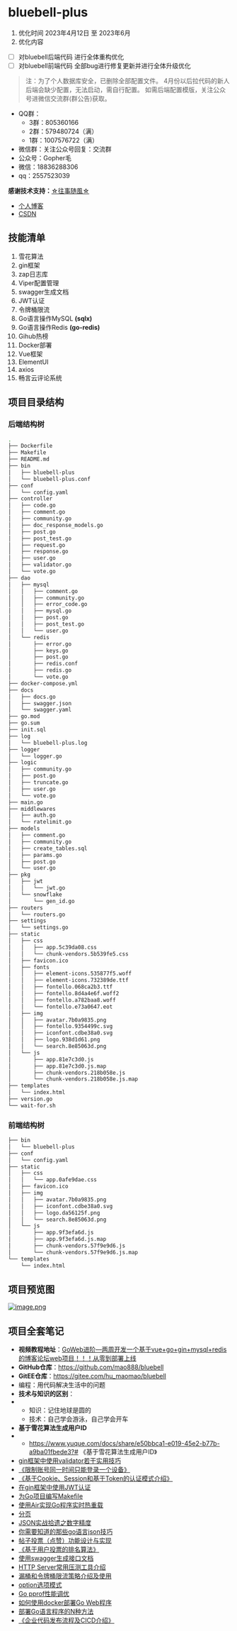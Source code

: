 # bluebell-plus
1. 优化时间 2023年4月12日 至 2023年6月
2. 优化内容
- [ ] 对bluebell后端代码 进行全体重构优化
- [ ] 对bluebell前端代码 全部bug进行修复更新并进行全体升级优化
> 注：为了个人数据库安全，已删除全部配置文件。
> 4月份以后拉代码的新人后端会缺少配置，无法启动，需自行配置。
> 如需后端配置模版，关注公众号进微信交流群(群公告)获取。

- QQ群：
  - 3群：805360166
  - 2群：579480724（满）
  - 1群：1007576722（满）
- 微信群：关注公众号回复：交流群
- 公众号：Gopher毛
- 微信：18836288306
- qq：2557523039

**感谢技术支持：**[☆往事随風☆](https://github.com/china-521)

* [个人博客](https://wk-blog.vip)
* [CSDN](https://blog.csdn.net/m0_47214030?spm=1000.2115.3001.5343)

## 技能清单
1. 雪花算法
2. gin框架
2. zap日志库
3. Viper配置管理
4. swagger生成文档
5. JWT认证
6. 令牌桶限流
7. Go语言操作MySQL **(sqlx)**
8. Go语言操作Redis **(go-redis)**
10. Gihub热榜
12. Docker部署
13. Vue框架
14. ElementUI
15. axios 
16. 畅言云评论系统

## 项目目录结构
### 后端结构树
```bash
.
├── Dockerfile
├── Makefile
├── README.md
├── bin
│   ├── bluebell-plus
│   └── bluebell-plus.conf
├── conf
│   └── config.yaml
├── controller
│   ├── code.go
│   ├── comment.go
│   ├── community.go
│   ├── doc_response_models.go
│   ├── post.go
│   ├── post_test.go
│   ├── request.go
│   ├── response.go
│   ├── user.go
│   ├── validator.go
│   └── vote.go
├── dao
│   ├── mysql
│   │   ├── comment.go
│   │   ├── community.go
│   │   ├── error_code.go
│   │   ├── mysql.go
│   │   ├── post.go
│   │   ├── post_test.go
│   │   └── user.go
│   └── redis
│       ├── error.go
│       ├── keys.go
│       ├── post.go
│       ├── redis.conf
│       ├── redis.go
│       └── vote.go
├── docker-compose.yml
├── docs
│   ├── docs.go
│   ├── swagger.json
│   └── swagger.yaml
├── go.mod
├── go.sum
├── init.sql
├── log
│   └── bluebell-plus.log
├── logger
│   └── logger.go
├── logic
│   ├── community.go
│   ├── post.go
│   ├── truncate.go
│   ├── user.go
│   └── vote.go
├── main.go
├── middlewares
│   ├── auth.go
│   └── ratelimit.go
├── models
│   ├── comment.go
│   ├── community.go
│   ├── create_tables.sql
│   ├── params.go
│   ├── post.go
│   └── user.go
├── pkg
│   ├── jwt
│   │   └── jwt.go
│   └── snowflake
│       └── gen_id.go
├── routers
│   └── routers.go
├── settings
│   └── settings.go
├── static
│   ├── css
│   │   ├── app.5c39da08.css
│   │   └── chunk-vendors.5b539fe5.css
│   ├── favicon.ico
│   ├── fonts
│   │   ├── element-icons.535877f5.woff
│   │   ├── element-icons.732389de.ttf
│   │   ├── fontello.068ca2b3.ttf
│   │   ├── fontello.8d4a4e6f.woff2
│   │   ├── fontello.a782baa8.woff
│   │   └── fontello.e73a0647.eot
│   ├── img
│   │   ├── avatar.7b0a9835.png
│   │   ├── fontello.9354499c.svg
│   │   ├── iconfont.cdbe38a0.svg
│   │   ├── logo.938d1d61.png
│   │   └── search.8e85063d.png
│   └── js
│       ├── app.81e7c3d0.js
│       ├── app.81e7c3d0.js.map
│       ├── chunk-vendors.218b058e.js
│       └── chunk-vendors.218b058e.js.map
├── templates
│   └── index.html
├── version.go
└── wait-for.sh
```
### 前端结构树
```bash
├── bin
│   └── bluebell-plus
├── conf
│   └── config.yaml
├── static
│   ├── css
│   │   └── app.0afe9dae.css
│   ├── favicon.ico
│   ├── img
│   │   ├── avatar.7b0a9835.png
│   │   ├── iconfont.cdbe38a0.svg
│   │   ├── logo.da56125f.png
│   │   └── search.8e85063d.png
│   └── js
│       ├── app.9f3efa6d.js
│       ├── app.9f3efa6d.js.map
│       ├── chunk-vendors.57f9e9d6.js
│       └── chunk-vendors.57f9e9d6.js.map
└── templates
    └── index.html
```

## 项目预览图

[//]: # "[![bCORoR.png]&#40;https://s4.ax1x.com/2022/02/23/bCORoR.png&#41;]&#40;https://imgtu.com/i/bCORoR&#41;"

[![image.png](https://i.postimg.cc/brRyjhPL/image.png)](https://postimg.cc/zHVZn4VR)

## 项目全套笔记

- **视频教程地址**：[GoWeb进阶—两周开发一个基于vue+go+gin+mysql+redis的博客论坛web项目！！！从零到部署上线](https://www.bilibili.com/video/BV1Fb4y14747?spm_id_from=333.999.0.0)
- **GitHub仓库**：https://github.com/mao888/bluebell
- **GitEE仓库**：https://gitee.com/hu_maomao/bluebell
- 编程：用代码解决生活中的问题
- **技术与知识的区别**：
- - 知识：记住地球是圆的
  - 技术：自己学会游泳，自己学会开车 
- **基于雪花算法生成用户ID**
- - https://www.yuque.com/docs/share/e50bbca1-e019-45e2-b77b-a9ba01fbede3?# 《基于雪花算法生成用户ID》
- [gin框架中使用validator若干实用技巧](https://www.liwenzhou.com/posts/Go/validator_usages/)
- [《限制账号同一时间只能登录一个设备》](https://www.yuque.com/docs/share/584ddd0f-5158-4cea-8918-a4b6e1d41a07?# )
- [《基于Cookie、Session和基于Token的认证模式介绍》](https://www.yuque.com/docs/share/06a89a55-3e3c-452b-aeb1-acf4d2bac8a5?#)
- [在gin框架中使用JWT认证](https://www.liwenzhou.com/posts/Go/jwt_in_gin/)
- [为Go项目编写Makefile](https://www.liwenzhou.com/posts/Go/makefile/)
- [使用Air实现Go程序实时热重载](https://www.liwenzhou.com/posts/Go/live_reload_with_air/)
- [分页](https://zhidao.baidu.com/question/1573826651037645420.html)
- [JSON实战拾遗之数字精度](https://www.ituring.com.cn/article/506822)
- [你需要知道的那些go语言json技巧](https://www.liwenzhou.com/posts/Go/json_tricks_in_go)
- [帖子投票（点赞）功能设计与实现](https://www.yuque.com/docs/share/d09afe84-90d1-4e04-a73e-95848f073558?#)
- [《基于用户投票的排名算法》](https://www.yuque.com/docs/share/f40f5c41-f327-47d4-88bb-02bcf62515a8?# )
- [使用swagger生成接口文档](https://www.liwenzhou.com/posts/Go/gin_swagger/)
- [HTTP Server常用压测工具介绍](https://www.liwenzhou.com/posts/Go/benchmark_tool/)
- [漏桶和令牌桶限流策略介绍及使用](https://www.liwenzhou.com/posts/Go/ratelimit/)
- [option选项模式](https://www.liwenzhou.com/posts/Go/functional_options_pattern/)
- [Go pprof性能调优](https://www.liwenzhou.com/posts/Go/performance_optimisation/)
- [如何使用docker部署Go Web程序](https://www.liwenzhou.com/posts/Go/how_to_deploy_go_app_using_docker/)
- [部署Go语言程序的N种方法](https://www.liwenzhou.com/posts/Go/deploy_go_app/)
- [《企业代码发布流程及CICD介绍》](https://www.yuque.com/docs/share/e837e5bf-f6a9-4dc8-98e4-4b8ce24808ab?)
